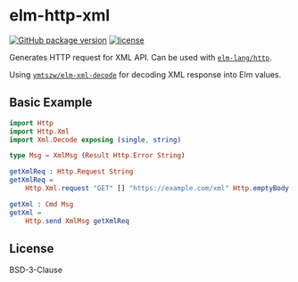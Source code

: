 # elm-http-xml

[![GitHub package version][v]](http://package.elm-lang.org/packages/ymtszw/elm-http-xml/latest)
[![license][l]](https://github.com/ymtszw/elm-http-xml/blob/master/LICENSE)

[v]: https://img.shields.io/badge/dynamic/json.svg?label=elm-package&colorB=green&query=$.version&uri=https%3A%2F%2Fraw.githubusercontent.com%2Fymtszw%2Felm-http-xml%2Fmaster%2Felm-package.json
[l]: https://img.shields.io/badge/dynamic/json.svg?label=license&colorB=blue&query=$.license&uri=https%3A%2F%2Fraw.githubusercontent.com%2Fymtszw%2Felm-http-xml%2Fmaster%2Felm-package.json

Generates HTTP request for XML API. Can be used with [`elm-lang/http`][http].

Using [`ymtszw/elm-xml-decode`][exd] for decoding XML response into Elm values.

[http]: http://package.elm-lang.org/packages/elm-lang/http/latest
[exd]: http://package.elm-lang.org/packages/ymtszw/elm-xml-decode/latest

## Basic Example

```elm
import Http
import Http.Xml
import Xml.Decode exposing (single, string)

type Msg = XmlMsg (Result Http.Error String)

getXmlReq : Http.Request String
getXmlReq =
    Http.Xml.request "GET" [] "https://example.com/xml" Http.emptyBody (single string)

getXml : Cmd Msg
getXml =
    Http.send XmlMsg getXmlReq
```

## License

BSD-3-Clause
